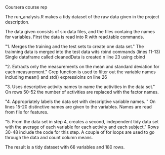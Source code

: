 Coursera course rep

The run_analysis.R makes a tidy dataset of the raw data given in the project description.

The data given consists of six data files, and the files containg the names for variables. 
First the data is read into R with read.table commands.

"1. Merges the training and the test sets to create one data set." 
The trainning data is merged into the test data wits rbind commands (lines 11-13) Single dataframe called cleanedData is created n line 23 using cbind

"2. Extracts only the measurements on the mean and standard deviation for each measurement." 
Grep function is used to filter out the variable names including mean() and std() expressioins on line 26

"3. Uses descriptive activity names to name the activities in the data set." 
On rows 50-52 the number of activities are replaced with the factor names.

"4. Appropriately labels the data set with descriptive variable names. " 
On lines 15-20 distinctive names are given to the variables. Names are read from file for features.

"5. From the data set in step 4, creates a second, independent tidy data set with 
the average of each variable for each activity and each subject."
Rows 30-48 include the code for this step. A couple of for loops are used to go through the data and count column means.

The result is a tidy dataset with 68 variables and 180 rows.
